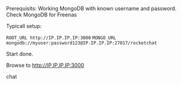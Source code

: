 Prerequisits: Working MongoDB with known username and password. Check MongoDB for Freenas

Typicall setup:

``` ROOT_URL http://IP.IP.IP.IP:3000 ```
``` MONGO_URL mongodb://myuser:password123@IP.IP.IP.IP:27017/rocketchat ```

Start 
 done.
 
 Browse to http://IP.IP.IP.IP:3000
 
 chat

